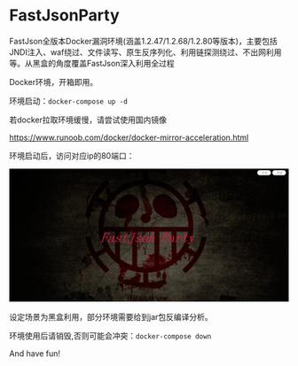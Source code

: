 # FastJsonParty
FastJson全版本Docker漏洞环境(涵盖1.2.47/1.2.68/1.2.80等版本)，主要包括JNDI注入、waf绕过、文件读写、原生反序列化、利用链探测绕过、不出网利用等。从黑盒的角度覆盖FastJson深入利用全过程

Docker环境，开箱即用。

环境启动：`docker-compose up -d` 

若docker拉取环境缓慢，请尝试使用国内镜像

https://www.runoob.com/docker/docker-mirror-acceleration.html

环境启动后，访问对应ip的80端口：

![image](images/1.png)

设定场景为黑盒利用，部分环境需要给到jar包反编译分析。

环境使用后请销毁,否则可能会冲突：`docker-compose down` 

And have fun!
